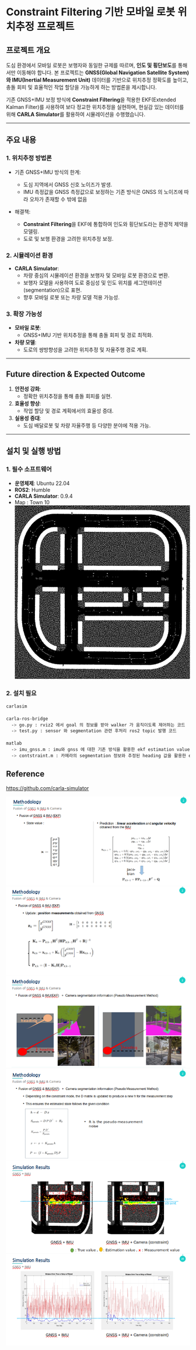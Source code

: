 # Constraint Filtering 기반 모바일 로봇 위치추정 프로젝트

## 프로젝트 개요
도심 환경에서 모바일 로봇은 보행자와 동일한 규제를 따르며, **인도 및 횡단보도**를 통해서만 이동해야 합니다. 본 프로젝트는 **GNSS(Global Navigation Satellite System)와 IMU(Inertial Measurement Unit)** 데이터를 기반으로 위치추정 정확도를 높이고, 충돌 회피 및 효율적인 작업 할당을 가능하게 하는 방법론을 제시합니다.

기존 GNSS+IMU 보정 방식에 **Constraint Filtering**을 적용한 EKF(Extended Kalman Filter)를 사용하여 보다 정교한 위치추정을 실현하며, 현실감 있는 데이터를 위해 **CARLA Simulator**를 활용하여 시뮬레이션을 수행했습니다.

---

## 주요 내용

### 1. **위치추정 방법론**
- 기존 GNSS+IMU 방식의 한계:
  - 도심 지역에서 GNSS 신호 노이즈가 발생.
  - IMU 측정값을 GNSS 측정값으로 보정하는 기존 방식은 GNSS 의 노이즈에 따라 오차가 존재할 수 밖에 없음

- 해결책:
  - **Constraint Filtering**을 EKF에 통합하여 인도와 횡단보도라는 환경적 제약을 모델링.
  - 도로 및 보행 환경을 고려한 위치추정 보정.

### 2. **시뮬레이션 환경**
- **CARLA Simulator**:
  - 차량 중심의 시뮬레이션 환경을 보행자 및 모바일 로봇 환경으로 변환.
  - 보행자 모델을 사용하여 도로 중심성 및 인도 위치를 세그먼테이션(segmentation)으로 표현.
  - 향후 모바일 로봇 또는 차량 모델 적용 가능성.

### 3. **확장 가능성**
- **모바일 로봇**:
  - GNSS+IMU 기반 위치추정을 통해 충돌 회피 및 경로 최적화.
- **차량 모델**:
  - 도로의 쌍방향성을 고려한 위치추정 및 자율주행 경로 계획.

---

## Future direction & Expected Outcome
1. **안전성 강화**: 
   - 정확한 위치추정을 통해 충돌 회피를 실현.
2. **효율성 향상**: 
   - 작업 할당 및 경로 계획에서의 효율성 증대.
3. **실용성 증대**: 
   - 도심 배달로봇 및 차량 자율주행 등 다양한 분야에 적용 가능.

---

## 설치 및 실행 방법

### 1. **필수 소프트웨어**
- **운영체제**: Ubuntu 22.04
- **ROS2**: Humble
- **CARLA Simulator**: 0.9.4 
- Map : Town 10
![alt text](map.png)

### 2. **설치 필요**
```bash
carlasim

carla-ros-bridge
  -> go.py : rviz2 에서 goal 의 정보를 받아 walker 가 움직이도록 제어하는 코드
  -> test.py : sensor 와 segmentation 관련 후처리 ros2 topic 발행 코드

matlab
  -> imu_gnss.m : imu와 gnss 에 대한 기존 방식을 활용한 ekf estimation value 시각화
  -> contstraint.m : 카메라의 segmentation 정보와 추정된 heading 값을 활용한 ekf estimation value 시각화

```

## Reference

https://github.com/carla-simulator

![alt text](image.png)
![alt text](image-1.png)
![alt text](image-2.png)
![alt text](image-3.png)
![alt text](image-4.png)
![alt text](image-5.png)